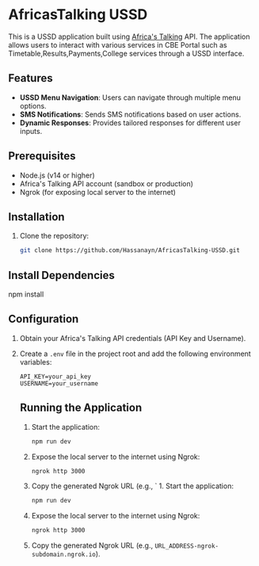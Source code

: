 # AfricasTalking USSD

This is a USSD application built using [Africa's Talking](https://africastalking.com/) API. The application allows users to interact with various services in CBE Portal such as Timetable,Results,Payments,College services through a USSD interface.

## Features
- **USSD Menu Navigation**: Users can navigate through multiple menu options.
- **SMS Notifications**: Sends SMS notifications based on user actions.
- **Dynamic Responses**: Provides tailored responses for different user inputs.

## Prerequisites
- Node.js (v14 or higher)
- Africa's Talking API account (sandbox or production)
- Ngrok (for exposing local server to the internet)

## Installation
1. Clone the repository:
   ```bash
   git clone https://github.com/Hassanayn/AfricasTalking-USSD.git

## Install Dependencies
npm install

## Configuration
1. Obtain your Africa's Talking API credentials (API Key and Username).
2. Create a `.env` file in the project root and add the following environment variables:
   ```env
   API_KEY=your_api_key
   USERNAME=your_username
   ```

   ## Running the Application
   1. Start the application:
      ```bash
      npm run dev
      ```
   2. Expose the local server to the internet using Ngrok:
      ```bash
      ngrok http 3000
      ```
   3. Copy the generated Ngrok URL (e.g., `   1. Start the application:
      ```bash
      npm run dev
      ```
   2. Expose the local server to the internet using Ngrok:
      ```bash
      ngrok http 3000
      ```
   3. Copy the generated Ngrok URL (e.g., `URL_ADDRESS-ngrok-subdomain.ngrok.io`).
   
